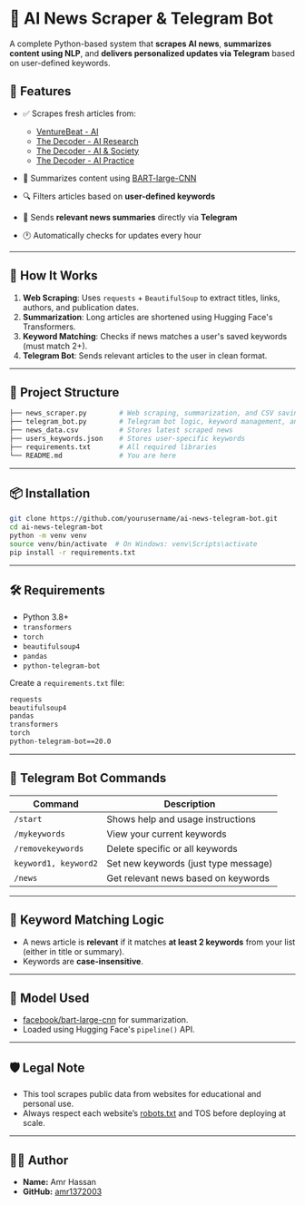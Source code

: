 # 📰 AI News Scraper & Telegram Bot

A complete Python-based system that **scrapes AI news**, **summarizes content using NLP**, and **delivers personalized updates via Telegram** based on user-defined keywords.

## 🔧 Features

* ✅ Scrapes fresh articles from:

  * [VentureBeat - AI](https://venturebeat.com/category/ai/)
  * [The Decoder - AI Research](https://the-decoder.com/artificial-intelligence-news/ai-research/)
  * [The Decoder - AI & Society](https://the-decoder.com/artificial-intelligence-news/ai-and-society/)
  * [The Decoder - AI Practice](https://the-decoder.com/artificial-intelligence-news/ai-practice/)
* 🤖 Summarizes content using [BART-large-CNN](https://huggingface.co/facebook/bart-large-cnn)
* 🔍 Filters articles based on **user-defined keywords**
* 📩 Sends **relevant news summaries** directly via **Telegram**
* 🕐 Automatically checks for updates every hour

---

## 🚀 How It Works

1. **Web Scraping**: Uses `requests` + `BeautifulSoup` to extract titles, links, authors, and publication dates.
2. **Summarization**: Long articles are shortened using Hugging Face's Transformers.
3. **Keyword Matching**: Checks if news matches a user's saved keywords (must match 2+).
4. **Telegram Bot**: Sends relevant articles to the user in clean format.

---

## 📂 Project Structure

```bash
├── news_scraper.py        # Web scraping, summarization, and CSV saving
├── telegram_bot.py        # Telegram bot logic, keyword management, and user interaction
├── news_data.csv          # Stores latest scraped news
├── users_keywords.json    # Stores user-specific keywords
├── requirements.txt       # All required libraries
└── README.md              # You are here
```

---

## 📦 Installation

```bash
git clone https://github.com/yourusername/ai-news-telegram-bot.git
cd ai-news-telegram-bot
python -m venv venv
source venv/bin/activate  # On Windows: venv\Scripts\activate
pip install -r requirements.txt
```

---

## 🛠 Requirements

* Python 3.8+
* `transformers`
* `torch`
* `beautifulsoup4`
* `pandas`
* `python-telegram-bot`

Create a `requirements.txt` file:

```txt
requests
beautifulsoup4
pandas
transformers
torch
python-telegram-bot==20.0
```

---

## 💬 Telegram Bot Commands

| Command              | Description                          |
| -------------------- | ------------------------------------ |
| `/start`             | Shows help and usage instructions    |
| `/mykeywords`        | View your current keywords           |
| `/removekeywords`    | Delete specific or all keywords      |
| `keyword1, keyword2` | Set new keywords (just type message) |
| `/news`              | Get relevant news based on keywords  |

---

## 📌 Keyword Matching Logic

* A news article is **relevant** if it matches **at least 2 keywords** from your list (either in title or summary).
* Keywords are **case-insensitive**.

---

## 🧠 Model Used

* [facebook/bart-large-cnn](https://huggingface.co/facebook/bart-large-cnn) for summarization.
* Loaded using Hugging Face's `pipeline()` API.

---

## 🛡️ Legal Note

* This tool scrapes public data from websites for educational and personal use.
* Always respect each website’s [robots.txt](https://venturebeat.com/robots.txt) and TOS before deploying at scale.

---

## 🧑‍💻 Author

* **Name:** Amr Hassan
* **GitHub:** [amr1372003](https://github.com/amr1372003)
